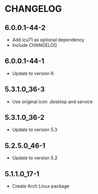 # CHANGELOG

## 6.0.0.1-44-2

- Add icu71 as optional dependency
- Include CHANGELOG

## 6.0.0.1-44-1

- Update to version 6

## 5.3.1.0_36-3

- Use original icon .desktop and service

## 5.3.1.0_36-2

- Update to version 5.3

## 5.2.5.0_46-1

- Update to version 5.2

## 5.1.1.0_17-1

- Create Arch Linux package
